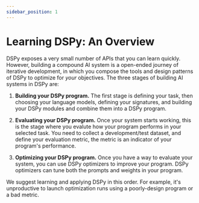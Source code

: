 ```yaml
---
sidebar_position: 1
---
```


# Learning DSPy: An Overview

DSPy exposes a very small number of APIs that you can learn quickly. However, building a compound AI system is a open-ended journey of
iterative development, in which you compose the tools and design patterns of DSPy to optimize for _your_ objectives. The three stages of
building AI systems in DSPy are:

1) **Building your DSPy program.** The first stage is defining your task, then choosing your language models, defining your signatures,
   and building your DSPy modules and combine them into a DSPy program.

2) **Evaluating your DSPy program.** Once your system starts working, this is the stage where you evalute how your program performs in
   your selected task. You need to collect a development/test dataset, and define your evaluation metric, the metric is an indicator
   of your program's performance.

3) **Optimizing your DSPy program.** Once you have a way to evaluate your system, you can use DSPy optimizers to improve your program. DSPy
   optimizers can tune both the prompts and weights in your program.

We suggest learning and applying DSPy in this order. For example, it's unproductive to launch optimization runs using a poorly-design program
or a bad metric.
